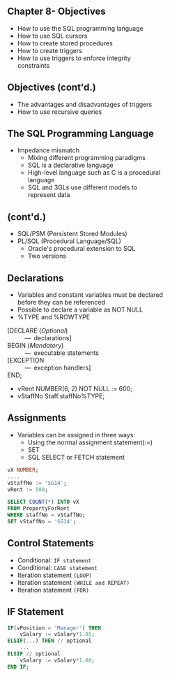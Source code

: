 

<div class="slide" class="objectives">
  <h2>Chapter 8- Objectives</h2>  
  <ul>
    <li>How to use the SQL programming language</li>
    <li>How to use SQL cursors</li>
    <li>How to create stored procedures</li>
    <li>How to create triggers</li>
    <li>How to use triggers to enforce integrity
    </br>constraints</li>
  </ul>
</div>

<div class="cont" class="objectives">
  <h2>Objectives (cont'd.)</h2>
  <ul>
    <li>The advantages and disadvantages of triggers</li>
    <li>How to use recursive queries</li>
  </ul>
</div>

<div class="slide" id="4">
  <h2>The SQL Programming Language</h2>
  <ul>
    <li>Impedance mismatch
      <ul>
        <li>Mixing different programming paradigms</li>
        <li>SQL is a declarative language</li>
        <li>High-level language such as C is a procedural
        </br>language</li>
        <li>SQL and 3GLs use different models to
    </br>represent data</li>
      </ul>
    </li>
  </ul>
</div>

<div class="slide" id="5">
  <h2>(cont'd.)</h2>
  <ul>
    <li>SQL/PSM (Persistent Stored Modules)</li>
    <li>PL/SQL (Procedural Language/SQL)
      <ul>
        <li>Oracle's procedural extension to SQL</li>
        <li>Two versions</li>
      </ul>
    </li>
  </ul>
</div>

<div class="slide" id="6">
  <h2>Declarations</h2>
  <ul>
    <li>Variables and constant variables must be declared
    </br>before they can be referenced</li>
    <li>Possible to declare a variable as NOT NULL</li>
    <li>%TYPE and %ROWTYPE</li>
  </ul>
</div>

<div class="slide" id="figure00">
<dl>
  <dt>[DECLARE (<i>Optional</i>)</dt>
  <dd>&#8212;&ensp;declarations]</dd>
  <dt>BEGIN (<i>Mandatory</i>)</dt> 
  <dd>&#8212;&ensp;executable statements</dd>
  <dt>[EXCEPTION</dt>
  <dd>&#8212;&ensp;exception handlers]</dd>
  <dt>END;</dt>
  </dl>
</div>                     

<div class="slide" id="8">
  <ul>
    <li>vRent NUMBER(6, 2) NOT NULL := 600;</li>
    <li>vStaffNo Staff.staffNo%TYPE;</li>
  </ul>
</div>

<div class="slide" id="9">
  <h2>Assignments</h2>
  <ul>
    <li>Variables can be assigned in three ways:
      <ul>
        <li>Using the normal assignment statement(:=)</li>
        <li>SET</li>
        <li>SQL SELECT or FETCH statement</li>
      </ul>
    </li>
  </ul>
</div>

``` sql
vX NUMBER;
....
vStaffNo := 'SG14';
vRent := 500;

SELECT COUNT(*) INTO vX
FROM PropertyForRent
WHERE staffNo = vStaffNo;
SET vStaffNo = 'SG14';
```

<div class="slide" id="11">
  <h2>Control Statements</h2>
  <ul>
    <li>Conditional: <code>IF statement</code></li>
    <li>Conditional: <code>CASE statement</code></li>
    <li>Iteration statement <code>(LOOP)</code></li>
    <li>Iteration statement <code>(WHILE and REPEAT)</code></li>
    <li>Iteration statement <code>(FOR)</code></li>
  </ul>
</div>


## IF Statement
``` sql
IF(vPosition = 'Manager') THEN
    vSalary := vSalary*1.05;
ELSIF(...) THEN // optional
    ...
ELSIF // optional
    vSalary := vSalary*1.08;
END IF;
```
